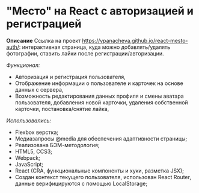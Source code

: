 # "Место" на React с авторизацией и регистрацией

**Описание**
Ссылка на проект <https://vpanacheva.github.io/react-mesto-auth/>: интерактивная страница, куда можно добавлять/удалять фотографии, ставить лайки после регистрации/авторизации.

*Функционал:*
* Авторизация и регистрация пользователя,
* Отображение информации о пользователе и карточек на основе данных с сервера,
* Возможность редактирования данных профиля и смены аватара пользователя, добавления новой карточки, удаления собственной карточки, постановка/снятие лайка,

*Использовались:*
* Flexbox верстка;
* Медиазапросы @media для обеспечения адаптивности страницы;
* Реализована БЭМ-методология;
* HTML5, CCS3;
* Webpack;
* JavaScript;
* React (CRA,  функциональные компоненты и хуки, разметка JSX);
* Создан контекст текущего пользователя, использован React Router, данные верифицируются с помощью LocalStorage;
